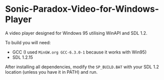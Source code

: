 # Sonic-Paradox-Video-for-Windows-Player
A video player designed for Windows 95 utilising WinAPI and SDL 1.2.

To build you will need:
  - GCC (I used `MinGW.org GCC-6.3.0-1` because it works with Win95)
  - SDL 1.2.15

After installing all dependencies, modify the `SP_BUILD.BAT` with your SDL 1.2 location (unless you have it in PATH) and run.
